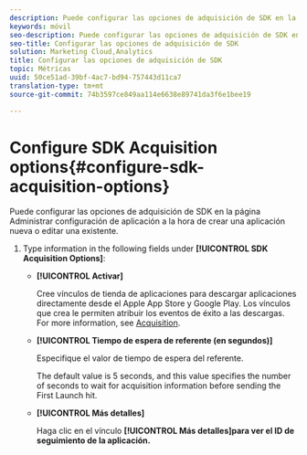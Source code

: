 ```yaml
---
description: Puede configurar las opciones de adquisición de SDK en la página Administrar configuración de aplicación a la hora de crear una aplicación nueva o editar una existente.
keywords: móvil
seo-description: Puede configurar las opciones de adquisición de SDK en la página Administrar configuración de aplicación a la hora de crear una aplicación nueva o editar una existente.
seo-title: Configurar las opciones de adquisición de SDK
solution: Marketing Cloud,Analytics
title: Configurar las opciones de adquisición de SDK
topic: Métricas
uuid: 50ce51ad-39bf-4ac7-bd94-757443d11ca7
translation-type: tm+mt
source-git-commit: 74b3597ce849aa114e6638e89741da3f6e1bee19

---
```



# Configure SDK Acquisition options{#configure-sdk-acquisition-options}

Puede configurar las opciones de adquisición de SDK en la página Administrar configuración de aplicación a la hora de crear una aplicación nueva o editar una existente.

1. Type information in the following fields under **[!UICONTROL SDK Acquisition Options]**:

   * **[!UICONTROL Activar]**

      Cree vínculos de tienda de aplicaciones para descargar aplicaciones directamente desde el Apple App Store y Google Play. Los vínculos que crea le permiten atribuir los eventos de éxito a las descargas. For more information, see [Acquisition](//help/using/acquisition-main/acquisition-main.md).

   * **[!UICONTROL Tiempo de espera de referente (en segundos)]**

      Especifique el valor de tiempo de espera del referente.

      The default value is 5 seconds, and this value specifies the number of seconds to wait for acquisition information before sending the First Launch hit.

   * **[!UICONTROL Más detalles]**

      Haga clic en el vínculo **[!UICONTROL Más detalles]para ver el ID de seguimiento de la aplicación.**
